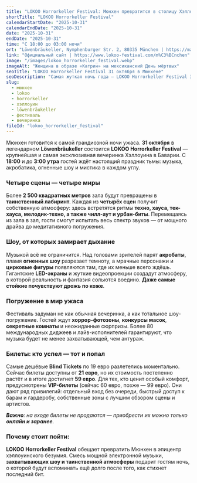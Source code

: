 ```yaml
---
title: "LOKOO Horrorkeller Festival: Мюнхен превратится в столицу Хэллоуина"
shortTitle: "LOKOO Horrorkeller Festival"
calendarStartDate: "2025-10-31"
calendarEndDate: "2025-10-31"
date: "2025-10-31"
endDate: "2025-10-31"
time: "С 18:00 до 03:00 ночи"
ort: "Löwenbräukeller, Nymphenburger Str. 2, 80335 München | https://maps.app.goo.gl/sw5RQkXPsnD54duT8"
link: "Официальный сайт | https://www.lokoo-festival.com/m%C3%BCnchen"
image: "/images/lokoo_horrorkeller_festival.webp"
imageAlt: "Женщина в образе «Катрин» на мексиканский День мёртвых"
seoTitle: "LOKOO Horrorkeller Festival 31 октября в Мюнхене"
seoDescription: "Самая жуткая ночь года — LOKOO Horrorkeller Festival 31 октября в Löwenbräukeller Мюнхен. Музыка, мистика, шоу, хоррор-атмосфера."
slug:
  - мюнхен
  - lokoo
  - horrorkeller
  - хэллоуин
  - löwenbräukeller
  - фестиваль
  - вечеринка
fileId: "lokoo_horrorkeller_festival"
---
```


Мюнхен готовится к самой грандиозной ночи ужаса. **31 октября** в легендарном **Löwenbräukeller** состоится **LOKOO Horrorkeller Festival** — крупнейшая и самая эксклюзивная вечеринка Хэллоуина в Баварии. С **18:00** и до **3:00 утра** гостей ждёт настоящий праздник тьмы: музыка, акробатика, огненные шоу и мистика в каждом углу.  

### Четыре сцены — четыре миры  
Более **2 500 квадратных метров** зала будут превращены в **таинственный лабиринт**. Каждая из **четырёх сцен** получит собственную атмосферу: здесь встретятся ритмы **техно, хауса, тек-хауса, мелодик-техно, а также чилл-аут и урбан-биты**. Перемещаясь из зала в зал, гости смогут испытать весь спектр звуков — от мощного драйва до медитативного погружения.  

### Шоу, от которых замирает дыхание  
Музыкой всё не ограничится. Над головами зрителей парят **акробаты**, пламя **огненных шоу** разрезает темноту, а мрачные персонажи и **цирковые фигуры** появляются там, где их меньше всего ждёшь. Гигантские **LED-экраны** и жуткие видеопроекции создадут атмосферу, в которой реальность и фантазия сольются воедино. **Даже самые стойкие почувствуют дрожь по коже**.  

### Погружение в мир ужаса  
Фестиваль задуман не как обычная вечеринка, а как тотальное шоу-погружение. Гостей ждут **хоррор-фотозоны**, **конкурсы масок**, **секретные комнаты** и неожиданные сюрпризы. Более 80 международных диджеев и лайв-исполнителей гарантируют, что музыка будет не менее захватывающей, чем антураж.  

### Билеты: кто успел — тот и попал  
Самые дешёвые **Blind Tickets** по 19 евро разлетелись моментально. Сейчас билеты доступны от **21 евро**, но их стоимость постепенно растёт и в итоге достигнет **59 евро**. Для тех, кто ценит особый комфорт, предусмотрены **VIP-билеты** (сейчас 60 евро, позже — 99 евро). Они дают ряд привилегий: отдельный вход без очереди, быстрый доступ к барам и гардеробу, собственные зоны с лучшим обзором сцены и артистов.  

_**Важно**: на входе билеты не продаются — приобрести их можно только **онлайн и заранее**._  

### Почему стоит пойти:   
**LOKOO Horrorkeller Festival** обещает превратить Мюнхен в эпицентр хэллоуинского безумия. Смесь мощной электронной музыки, **захватывающих шоу и таинственной атмосферы** подарит гостям ночь, о которой будут вспоминать ещё долго после того, как стихнет последний бит.  
